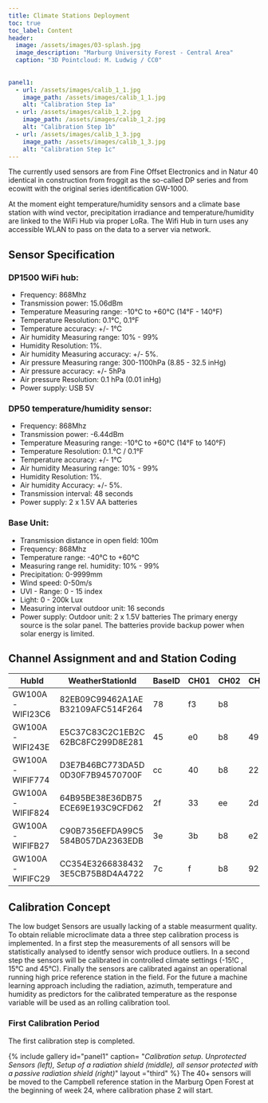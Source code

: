 ```yaml
---
title: Climate Stations Deployment
toc: true
toc_label: Content
header:
  image: /assets/images/03-splash.jpg
  image_description: "Marburg University Forest - Central Area"
  caption: "3D Pointcloud: M. Ludwig / CC0"
  
  
panel1:
  - url: /assets/images/calib_1_1.jpg
    image_path: /assets/images/calib_1_1.jpg
    alt: "Calibration Step 1a"
  - url: /assets/images/calib_1_2.jpg
    image_path: /assets/images/calib_1_2.jpg
    alt: "Calibration Step 1b"
  - url: /assets/images/calib_1_3.jpg
    image_path: /assets/images/calib_1_3.jpg
    alt: "Calibration Step 1c"   
---
```



The currently used sensors are from Fine Offset Electronics and in Natur 40 identical in construction from froggit as the so-called DP series and from ecowitt with the original series identification GW-1000.<!--more-->

At the moment eight temperature/humidity sensors and a climate base station with wind vector, precipitation irradiance and temperature/humidity are linked to the WiFi Hub via proper LoRa. The Wifi Hub in turn uses any accessible WLAN to pass on the data to a server via network.  

## Sensor Specification 

### DP1500 WiFi hub:
* Frequency: 868Mhz
* Transmission power: 15.06dBm
* Temperature Measuring range: -10°C to +60°C (14°F - 140°F)
* Temperature Resolution: 0.1°C, 0.1°F
* Temperature accuracy: +/- 1°C
* Air humidity Measuring range: 10% - 99%
* Humidity Resolution: 1%.
* Air humidity Measuring accuracy: +/- 5%.
* Air pressure Measuring range: 300-1100hPa (8.85 - 32.5 inHg)
* Air pressure accuracy: +/- 5hPa
* Air pressure Resolution: 0.1 hPa (0.01 inHg)
* Power supply: USB 5V

### DP50 temperature/humidity sensor:
* Frequency: 868Mhz
* Transmission power: -6.44dBm
* Temperature Measuring range: -10°C to +60°C (14°F to 140°F)
* Temperature Resolution: 0.1.°C / 0.1°F
* Temperature accuracy: +/- 1°C
* Air humidity Measuring range: 10% - 99%
* Humidity Resolution: 1%.
* Air humidity Accuracy: +/- 5%.
* Transmission interval: 48 seconds
* Power supply: 2 x 1.5V AA batteries
  
### Base Unit:
* Transmission distance in open field: 100m
* Frequency: 868Mhz
* Temperature range: -40°C to +60°C
* Measuring range rel. humidity: 10% - 99%
* Precipitation: 0-9999mm
* Wind speed: 0-50m/s
* UVI - Range: 0 - 15 index
* Light: 0 - 200k Lux
* Measuring interval outdoor unit: 16 seconds
* Power supply:  Outdoor unit: 2 x 1.5V batteries The primary energy source is the solar panel. The batteries provide backup power when solar energy is limited.

## Channel Assignment and and Station Coding

|HubId          |WeatherStationId                |BaseID|CH01|CH02|CH03|CH04|CH05|CH06|CH07|CH08|SoilCh1|SoilCh2|
|---------------|--------------------------------|------|----|----|----|----|----|----|----|----|-------|-------|
|GW100A-WIFI23C6|82EB09C99462A1AE B32109AFC514F264|78    |f3  |b8  |    |4   |    |    |    |93  |c692   |c825   |
|GW100A-WIFI243E|E5C37C83C2C1EB2C 62BC8FC299D8E281|45    |e0  |b8  |49  |c8  |42  |eb  |20  |bc  |       |       |
|GW100A-WIFIF774|D3E7B46BC773DA5D 0D30F7B94570700F|cc    |40  |b8  |22  |bb  |d   |db  |5b  |65  |       |       |
|GW100A-WIFIF824|64B95BE38E36DB75 ECE69E193C9CFD62|2f    |33  |ee  |2d  |c0  |fd  |f1  |6e  |7a  |       |       |
|GW100A-WIFIFB27|C90B7356EFDA99C5 584B057DA2363EDB|3e    |3b  |b8  |e2  |4d  |89  |d2  |c3  |d3  |       |       |
|GW100A-WIFIFC29|CC354E3266838432 3E5CB75B8D4A4722|7c    |f   |b8  |92  |9c  |c   |57  |53  |9d  |       |       |

## Calibration Concept

The low budget Sensors are usually lacking of a stable measurment quality. To obtain reliable microclimate data a three step calibration process is implemented. In a first step the measurements of all sensors will be statistically analysed to identfy sensor wich produce outliers. In a second step the sensors will be calibrated in controlled climate settings (-15!C , 15°C and 45°C). Finally the sensors are calibrated against an operational running high price reference station in the field. 
For the future a machine learning approach including the radiation, azimuth, temperature and humidity as predictors for the calibrated temperature as the response variable will be used as an rolling calibration tool. 

### First Calibration Period

The first calibration step is completed. 


{% include gallery id="panel1"  caption= "*Calibration setup. Unprotected Sensors (left), Setup of a radiation shield (middle), all sensor protected with a passive radiation shield (right)*" layout ="third"  %}
The 40+ sensors will be moved to the Campbell reference station in the Marburg Open Forest at the beginning of week 24, where calibration phase 2 will start.